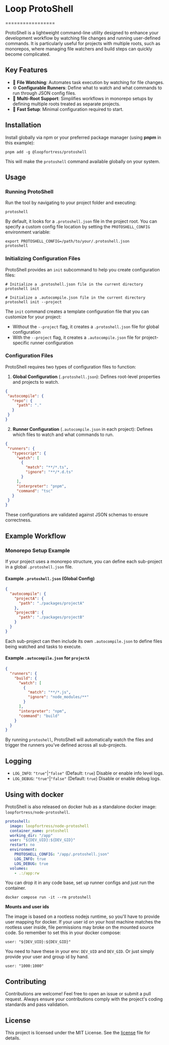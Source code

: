 # Loop ProtoShell
=================

ProtoShell is a lightweight command-line utility designed to enhance your development workflow by watching file changes and running user-defined commands.
It is particularly useful for projects with multiple roots, such as monorepos, where managing file watchers and build steps can quickly become complicated.

## Key Features
- 🔄 **File Watching**: Automates task execution by watching for file changes.
- ⚙ **Configurable Runners**: Define what to watch and what commands to run through JSON config files.
- 📂 **Multi-Root Support**: Simplifies workflows in monorepo setups by defining multiple roots treated as separate projects.
- 🚀 **Fast Setup**: Minimal configuration required to start.

## Installation

Install globally via npm or your preferred package manager (using **pnpm** in this example):

```shell
pnpm add -g @loopfortress/protoshell
```

This will make the `protoshell` command available globally on your system.

## Usage

### Running ProtoShell

Run the tool by navigating to your project folder and executing:

```shell
protoshell
```

By default, it looks for a `.protoshell.json` file in the project root.
You can specify a custom config file location by setting the `PROTOSHELL_CONFIG` environment variable: 

```shell
export PROTOSHELL_CONFIG=/path/to/your/.protoshell.json
protoshell
```

### Initializing Configuration Files

ProtoShell provides an `init` subcommand to help you create configuration files:

```shell
# Initialize a .protoshell.json file in the current directory
protoshell init

# Initialize a .autocompile.json file in the current directory
protoshell init --project
```

The `init` command creates a template configuration file that you can customize for your project:
- Without the `--project` flag, it creates a `.protoshell.json` file for global configuration
- With the `--project` flag, it creates a `.autocompile.json` file for project-specific runner configuration

### Configuration Files

ProtoShell requires two types of configuration files to function:

1. **Global Configuration** (`.protoshell.json`): Defines root-level properties and projects to watch.

```json
{
 "autocompile": {
   "repo": {
     "path": "."
   }
 }
}
```

2. **Runner Configuration** (`.autocompile.json` in each project): Defines which files to watch and what commands to run.

```json
{
 "runners": {
   "typescript": {
     "watch": [
       {
         "match": "**/*.ts",
         "ignore": "**/*.d.ts"
       }
     ],
     "interpreter": "pnpm",
     "command": "tsc"
   }
 }
}
```

These configurations are validated against JSON schemas to ensure correctness.

## Example Workflow

### Monorepo Setup Example

If your project uses a monorepo structure, you can define each sub-project in a global `.protoshell.json` file.

#### Example `.protoshell.json` (Global Config) 

```json
{
  "autocompile": {
    "projectA": {
      "path": "./packages/projectA"
    },
    "projectB": {
      "path": "./packages/projectB"
    }
  }
}
```

Each sub-project can then include its own `.autocompile.json` to define files being watched and tasks to execute.

#### Example `.autocompile.json` for `projectA` 

```json
{
  "runners": {
    "build": {
      "watch": [
        {
          "match": "**/*.js",
          "ignore": "node_modules/**"
        }
      ],
      "interpreter": "npm",
      "command": "build"
    }
  }
}
```

By running `protoshell`, ProtoShell will automatically watch the files and trigger the runners you’ve defined across all sub-projects.

## Logging

- `LOG_INFO`: `"true"`|`"false"` (Default: `true`) Disable or enable info level logs.
- `LOG_DEBUG`: `"true"`|`"false"` (Default: `true`) Disable or enable debug logs.

## Using with docker

ProtoShell is also released on docker hub as a standalone docker image: `loopfortress/node-protoshell`.

```yaml
protoshell:
  image: loopfortress/node-protoshell
  container_name: protoshell
  working_dir: "/app"
  user: "${DEV_UID}:${DEV_GID}"
  restart: no
  environment:
    PROTOSHELL_CONFIG: "/app/.protoshell.json"
    LOG_INFO: true
    LOG_DEBUG: true
  volumes:
    - .:/app:rw
```

You can drop it in any code base, set up runner configs and just run the container.

```shell
docker compose run -it --rm protoshell
```

**Mounts and user ids**

The image is based on a rootless nodejs runtime, so you'll have to provide user mapping for docker.
If your user id on your host machine matches the rootless user inside, file permissions may broke on the mounted source code.
So remember to set this in your docker compose:

```
user: "${DEV_UID}:${DEV_GID}"
```

You need to have these in your env: `DEV_UID` and `DEV_GID`. Or just simply provide your user and group id by hand.

```
user: "1000:1000"
```

## Contributing

Contributions are welcome! Feel free to open an issue or submit a pull request. Always ensure your contributions comply with the project's coding standards and pass validation.

## License

This project is licensed under the MIT License. See the [license](license) file for details.
